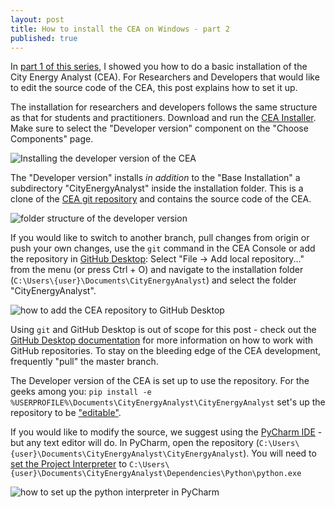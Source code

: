 ```yaml
---
layout: post
title: How to install the CEA on Windows - part 2
published: true
---
```


In [part 1 of this series](/installing-cea-on-windows-part-1), I showed you how to do a basic installation of the City Energy Analyst (CEA). For Researchers and Developers that would like to edit the source code of the CEA,
this post explains how to set it up.

<!--more-->

The installation for researchers and developers follows the same structure as that for students and practitioners. Download and run the [CEA Installer](https://cityenergyanalyst.com/tryit). Make sure to select the "Developer version" component on the "Choose Components" page.

![Installing the developer version of the CEA]({{site.baseurl}}/images/2019-05-15-installing-cea-on-windows/cea-developer-installation.gif)

The "Developer version" installs _in addition_ to the "Base Installation" a subdirectory "CityEnergyAnalyst" inside the installation folder. This is a clone of the [CEA git repository](https://github.com/architecture-building-systems/CityEnergyAnalyst) and contains the source code of the CEA.

![folder structure of the developer version]({{site.baseurl}}/images/2019-05-15-installing-cea-on-windows/developer_folder_structure.png)

If you would like to switch to another branch, pull changes from origin or push your own changes, use the `git` command in the CEA Console or add the repository in [GitHub Desktop](https://desktop.github.com/): Select "File -> Add local repository..." from the menu (or press Ctrl + O) and navigate to the installation folder (`C:\Users\{user}\Documents\CityEnergyAnalyst`) and select the folder "CityEnergyAnalyst".

![how to add the CEA repository to GitHub Desktop]({{site.baseurl}}/images/2019-05-15-installing-cea-on-windows/add-repository-to-github-desktop.gif)

Using `git` and GitHub Desktop is out of scope for this post - check out the [GitHub Desktop documentation](https://help.github.com/en/desktop) for more information on how to work with GitHub repositories. To stay on the bleeding edge of the CEA development, frequently "pull" the master branch. 

The Developer version of the CEA is set up to use the repository. For the geeks among you: `pip install -e %USERPROFILE%\Documents\CityEnergyAnalyst\CityEnergyAnalyst` set's up the repository to be ["editable"](https://pip.pypa.io/en/stable/reference/pip_install/#editable-installs).


If you would like to modify the source, we suggest using the [PyCharm IDE](https://www.jetbrains.com/pycharm/) - but any text editor will do. In PyCharm, open the repository (`C:\Users\{user}\Documents\CityEnergyAnalyst\CityEnergyAnalyst`). You will need to [set the Project Interpreter](https://www.jetbrains.com/help/pycharm/configuring-python-interpreter.html#add-existing-interpreter) to `C:\Users\{user}\Documents\CityEnergyAnalyst\Dependencies\Python\python.exe`

![how to set up the python interpreter in PyCharm]({{site.baseurl}}/images/2019-05-15-installing-cea-on-windows/set_up_python_interpreter_pycharm.gif)
